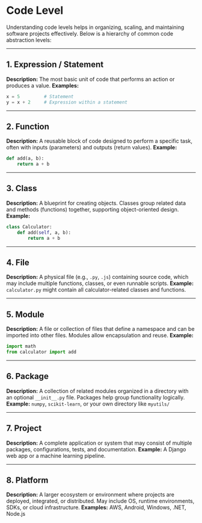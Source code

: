# Code Level

Understanding code levels helps in organizing, scaling, and maintaining software projects effectively. Below is a hierarchy of common code abstraction levels:

---

## 1. Expression / Statement

**Description:**
The most basic unit of code that performs an action or produces a value.
**Examples:**

```python
x = 5         # Statement  
y = x + 2     # Expression within a statement
```

---

## 2. Function

**Description:**
A reusable block of code designed to perform a specific task, often with inputs (parameters) and outputs (return values).
**Example:**

```python
def add(a, b):
    return a + b
```

---

## 3. Class

**Description:**
A blueprint for creating objects. Classes group related data and methods (functions) together, supporting object-oriented design.
**Example:**

```python
class Calculator:
    def add(self, a, b):
        return a + b
```

---

## 4. File

**Description:**
A physical file (e.g., `.py`, `.js`) containing source code, which may include multiple functions, classes, or even runnable scripts.
**Example:**
`calculator.py` might contain all calculator-related classes and functions.

---

## 5. Module

**Description:**
A file or collection of files that define a namespace and can be imported into other files. Modules allow encapsulation and reuse.
**Example:**

```python
import math
from calculator import add
```

---

## 6. Package

**Description:**
A collection of related modules organized in a directory with an optional `__init__.py` file. Packages help group functionality logically.
**Example:**
`numpy`, `scikit-learn`, or your own directory like `myutils/`

---

## 7. Project

**Description:**
A complete application or system that may consist of multiple packages, configurations, tests, and documentation.
**Example:**
A Django web app or a machine learning pipeline.

---

## 8. Platform

**Description:**
A larger ecosystem or environment where projects are deployed, integrated, or distributed. May include OS, runtime environments, SDKs, or cloud infrastructure.
**Examples:**
AWS, Android, Windows, .NET, Node.js